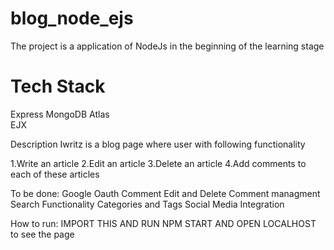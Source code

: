 # blog_node_ejs
The project is a application of NodeJs in the beginning of the learning stage 

# Tech Stack
Express
MongoDB Atlas  
EJX

Description
Iwritz is a blog page where user with following functionality

1.Write an article
2.Edit an article
3.Delete an article
4.Add comments to each of these articles


To be done:
Google Oauth
Comment Edit and Delete
Comment managment 
Search Functionality
Categories and Tags
Social Media Integration

How to run:
IMPORT THIS AND RUN NPM START AND OPEN LOCALHOST to see the page
